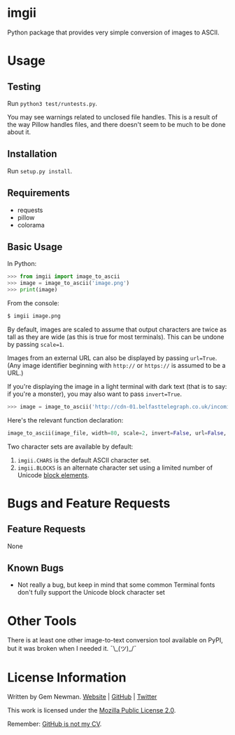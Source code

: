 imgii
=====

Python package that provides very simple conversion of images to ASCII.

Usage
=====

Testing
-------

Run `python3 test/runtests.py`.

You may see warnings related to unclosed file handles. This is a result of the
way Pillow handles files, and there doesn't seem to be much to be done about it.

Installation
------------

Run `setup.py install`.

Requirements
------------

* requests
* pillow
* colorama

Basic Usage
-----------

In Python:

```python
>>> from imgii import image_to_ascii
>>> image = image_to_ascii('image.png')
>>> print(image)
```

From the console:

```bash
$ imgii image.png
```

By default, images are scaled to assume that output characters are twice as tall
as they are wide (as this is true for most terminals). This can be undone by
passing `scale=1`.

Images from an external URL can also be displayed by passing `url=True`. (Any
image identifier beginning with `http://` or `https://` is assumed to be a URL.)

If you're displaying the image in a light terminal with dark text (that is to
say: if you're a monster), you may also want to pass `invert=True`.

```python
>>> image = image_to_ascii('http://cdn-01.belfasttelegraph.co.uk/incoming/article31552045.ece/82fe0/ALTERNATES/w620/US%20Monkey%201550.jpg', invert=True, url=True)
```

Here's the relevant function declaration:

```python
image_to_ascii(image_file, width=80, scale=2, invert=False, url=False, chars=CHARS)
```

Two character sets are available by default:

1. `imgii.CHARS` is the default ASCII character set.
2. `imgii.BLOCKS` is an alternate character set using a limited number of Unicode [block elements](https://en.wikipedia.org/wiki/Block_Elements).

Bugs and Feature Requests
=========================

Feature Requests
----------------

None

Known Bugs
----------

* Not really a bug, but keep in mind that some common Terminal fonts don't fully support the Unicode block character set

Other Tools
===========

There is at least one other image-to-text conversion tool available on PyPI, but
it was broken when I needed it. ¯\\\_(ツ)\_/¯

License Information
===================

Written by Gem Newman. [Website](http://spurll.com) | [GitHub](https://github.com/spurll/) | [Twitter](https://twitter.com/spurll)

This work is licensed under the [Mozilla Public License 2.0](https://www.mozilla.org/en-US/MPL/2.0/).

Remember: [GitHub is not my CV](https://blog.jcoglan.com/2013/11/15/why-github-is-not-your-cv/).
